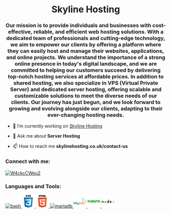 <h1 align="center">Skyline Hosting</h1>
<h3 align="center">Our mission is to provide individuals and businesses with cost-effective, reliable, and efficient web hosting solutions. With a dedicated team of professionals and cutting-edge technology, we aim to empower our clients by offering a platform where they can easily host and manage their websites, applications, and online projects. We understand the importance of a strong online presence in today's digital landscape, and we are committed to helping our customers succeed by delivering top-notch hosting services at affordable prices. In addition to shared hosting, we also specialize in VPS (Virtual Private Server) and dedicated server hosting, offering scalable and customizable solutions to meet the diverse needs of our clients. Our journey has just begun, and we look forward to growing and evolving alongside our clients, adapting to their ever-changing hosting needs.</h3>

- 🔭 I’m currently working on [Skyline Hosting](https://skylinehosting.co.uk)

- 💬 Ask me about **Server Hosting**

- 📫 How to reach me **skylinehosting.co.uk/contact-us**

<h3 align="left">Connect with me:</h3>
<p align="left">
<a href="https://discord.gg/W4ckcCWeu2" target="blank"><img align="center" src="https://raw.githubusercontent.com/rahuldkjain/github-profile-readme-generator/master/src/images/icons/Social/discord.svg" alt="W4ckcCWeu2" height="30" width="40" /></a>
</p>

<h3 align="left">Languages and Tools:</h3>
<p align="left"> <a href="https://www.gnu.org/software/bash/" target="_blank" rel="noreferrer"> <img src="https://www.vectorlogo.zone/logos/gnu_bash/gnu_bash-icon.svg" alt="bash" width="40" height="40"/> </a> <a href="https://www.w3schools.com/css/" target="_blank" rel="noreferrer"> <img src="https://raw.githubusercontent.com/devicons/devicon/master/icons/css3/css3-original-wordmark.svg" alt="css3" width="40" height="40"/> </a> <a href="https://www.w3.org/html/" target="_blank" rel="noreferrer"> <img src="https://raw.githubusercontent.com/devicons/devicon/master/icons/html5/html5-original-wordmark.svg" alt="html5" width="40" height="40"/> </a> <a href="https://mariadb.org/" target="_blank" rel="noreferrer"> <img src="https://www.vectorlogo.zone/logos/mariadb/mariadb-icon.svg" alt="mariadb" width="40" height="40"/> </a> <a href="https://www.mysql.com/" target="_blank" rel="noreferrer"> <img src="https://raw.githubusercontent.com/devicons/devicon/master/icons/mysql/mysql-original-wordmark.svg" alt="mysql" width="40" height="40"/> </a> <a href="https://www.nginx.com" target="_blank" rel="noreferrer"> <img src="https://raw.githubusercontent.com/devicons/devicon/master/icons/nginx/nginx-original.svg" alt="nginx" width="40" height="40"/> </a> <a href="https://nodejs.org" target="_blank" rel="noreferrer"> <img src="https://raw.githubusercontent.com/devicons/devicon/master/icons/nodejs/nodejs-original-wordmark.svg" alt="nodejs" width="40" height="40"/> </a> </p>
